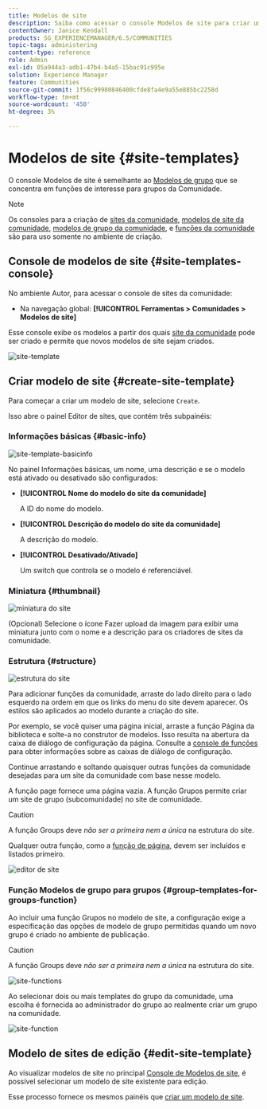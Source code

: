 ```yaml
---
title: Modelos de site
description: Saiba como acessar o console Modelos de site para criar um site da comunidade.
contentOwner: Janice Kendall
products: SG_EXPERIENCEMANAGER/6.5/COMMUNITIES
topic-tags: administering
content-type: reference
role: Admin
exl-id: 05a944a3-adb1-47b4-b4a5-15bac91c995e
solution: Experience Manager
feature: Communities
source-git-commit: 1f56c99980846400cfde8fa4e9a55e885bc2258d
workflow-type: tm+mt
source-wordcount: '450'
ht-degree: 3%

---
```


# Modelos de site {#site-templates}

O console Modelos de site é semelhante ao [Modelos de grupo](tools-groups.md) que se concentra em funções de interesse para grupos da Comunidade.

>[!NOTE]
>
>Os consoles para a criação de [sites da comunidade](sites-console.md), [modelos de site da comunidade](sites.md), [modelos de grupo da comunidade](tools-groups.md), e [funções da comunidade](functions.md) são para uso somente no ambiente de criação.

## Console de modelos de site {#site-templates-console}

No ambiente Autor, para acessar o console de sites da comunidade:

* Na navegação global: **[!UICONTROL Ferramentas > Comunidades > Modelos de site]**

Esse console exibe os modelos a partir dos quais [site da comunidade](sites-console.md) pode ser criado e permite que novos modelos de site sejam criados.

![site-template](assets/site-template.png)

## Criar modelo de site {#create-site-template}

Para começar a criar um modelo de site, selecione `Create`.

Isso abre o painel Editor de sites, que contém três subpainéis:

### Informações básicas {#basic-info}

![site-template-basicinfo](assets/site-template-basicinfo.png)

No painel Informações básicas, um nome, uma descrição e se o modelo está ativado ou desativado são configurados:

* **[!UICONTROL Nome do modelo do site da comunidade]**

  A ID do nome do modelo.

* **[!UICONTROL Descrição do modelo do site da comunidade]**

  A descrição do modelo.

* **[!UICONTROL Desativado/Ativado]**

  Um switch que controla se o modelo é referenciável.

### Miniatura  {#thumbnail}

![miniatura do site](assets/site-thumbnail.png)

(Opcional) Selecione o ícone Fazer upload da imagem para exibir uma miniatura junto com o nome e a descrição para os criadores de sites da comunidade.

### Estrutura {#structure}

![estrutura do site](assets/site-structure.png)

Para adicionar funções da comunidade, arraste do lado direito para o lado esquerdo na ordem em que os links do menu do site devem aparecer. Os estilos são aplicados ao modelo durante a criação do site.

Por exemplo, se você quiser uma página inicial, arraste a função Página da biblioteca e solte-a no construtor de modelos. Isso resulta na abertura da caixa de diálogo de configuração da página. Consulte a [console de funções](functions.md) para obter informações sobre as caixas de diálogo de configuração.

Continue arrastando e soltando quaisquer outras funções da comunidade desejadas para um site da comunidade com base nesse modelo.

A função page fornece uma página vazia. A função Grupos permite criar um site de grupo (subcomunidade) no site de comunidade.

>[!CAUTION]
>
>A função Groups deve *não ser a primeira nem a única* na estrutura do site.
>
>Qualquer outra função, como a [função de página](functions.md#page-function), devem ser incluídos e listados primeiro.

![editor de site](assets/site-editor.png)

### Função Modelos de grupo para grupos {#group-templates-for-groups-function}

Ao incluir uma função Grupos no modelo de site, a configuração exige a especificação das opções de modelo de grupo permitidas quando um novo grupo é criado no ambiente de publicação.

>[!CAUTION]
>
>A função Groups deve *não ser a primeira nem a única* na estrutura do site.

![site-functions](assets/site-functions.png)

Ao selecionar dois ou mais templates do grupo da comunidade, uma escolha é fornecida ao administrador do grupo ao realmente criar um grupo na comunidade.

![site-function](assets/site-functions1.png)

## Modelo de sites de edição {#edit-site-template}

Ao visualizar modelos de site no principal [Console de Modelos de site](#site-templates-console), é possível selecionar um modelo de site existente para edição.

Esse processo fornece os mesmos painéis que [criar um modelo de site](#create-site-template).

